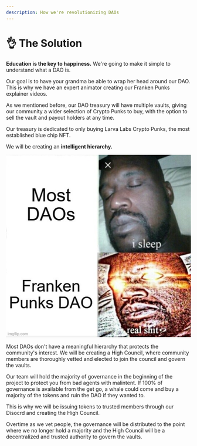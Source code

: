 ```yaml
---
description: How we're revolutionizing DAOs
---
```


# 👌 The Solution

**Education is the key to happiness.** We're going to make it simple to understand what a DAO is.

Our goal is to have your grandma be able to wrap her head around our DAO. This is why we have an expert animator creating our Franken Punks explainer videos.

As we mentioned before, our DAO treasury will have multiple vaults, giving our community a wider selection of Crypto Punks to buy, with the option to sell the vault and payout holders at any time.

Our treasury is dedicated to only buying Larva Labs Crypto Punks, the most established blue chip NFT.

We will be creating an **intelligent hierarchy.**&#x20;

![](<../.gitbook/assets/image (3).png>)

Most DAOs don't have a meaningful hierarchy that protects the community's interest. We will be creating a High Council, where community members are thoroughly vetted and elected to join the council and govern the vaults.

Our team will hold the majority of governance in the beginning of the project to protect you from bad agents with malintent. If 100% of governance is available from the get go, a whale could come and buy a majority of the tokens and ruin the DAO if they wanted to.

This is why we will be issuing tokens to trusted members through our Disocrd and creating the High Council.&#x20;

Overtime as we vet people, the governance will be distributed to the point where we no longer hold a majority and the High Council will be a decentralized and trusted authority to govern the vaults.
